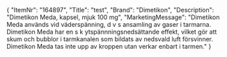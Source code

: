 {
  "ItemNr": "164897",
  "Title": "test",
  "Brand": "Dimetikon",
  "Description": "Dimetikon Meda, kapsel, mjuk 100 mg",
  "MarketingMessage": "Dimetikon Meda används vid väderspänning, d v s ansamling av gaser i tarmarna. Dimetikon Meda har en s k ytspännningsnedsättande effekt, vilket gör att skum och bubblor i tarmkanalen som bildats av nedsvald luft försvinner. Dimetikon Meda tas inte upp av kroppen utan verkar enbart i tarmen."
}